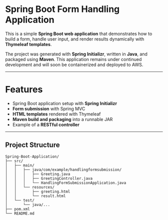 # Spring Boot Form Handling Application

This is a simple **Spring Boot web application** that demonstrates how to build a form, handle user input, and render results dynamically with **Thymeleaf templates**.  

The project was generated with **Spring Initializr**, written in **Java**, and packaged using **Maven**. This application remains under continued development and will soon be containerized and deployed to AWS. 

---

# Features

- Spring Boot application setup with **Spring Initializr**  
- **Form submission** with Spring MVC  
- **HTML templates** rendered with Thymeleaf  
- **Maven build and packaging** into a runnable JAR  
- Example of a **RESTful controller**  

---

## Project Structure

```plaintext
Spring-Boot-Application/
├── src/
│   ├── main/
│   │   ├── java/com/example/handlingformsubmission/
│   │   │   ├── Greeting.java
│   │   │   ├── GreetingController.java
│   │   │   └── HandlingFormSubmissionApplication.java
│   │   └── resources/
│   │       ├── greeting.html
│   │       └── result.html
│   └── test/
│       └── java/...
├── pom.xml
└── README.md

